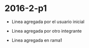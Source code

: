 # 2016-2-p1
- Linea agregada por el usuario inicial
* Linea agregada por otro integrante
- Linea agregada en rama1
